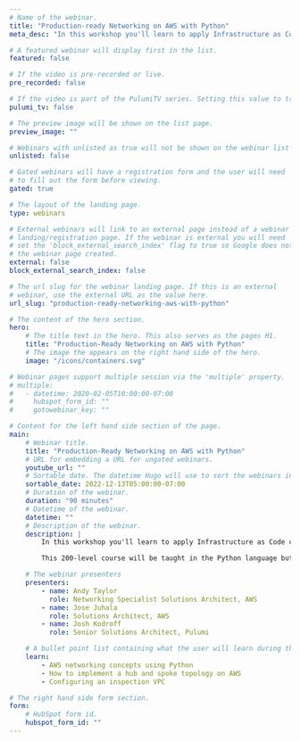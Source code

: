 ```yaml
---
# Name of the webinar.
title: "Production-ready Networking on AWS with Python"
meta_desc: "In this workshop you'll learn to apply Infrastructure as Code concepts to build a hub and spoke network topology with an inspection VPC."

# A featured webinar will display first in the list.
featured: false

# If the video is pre-recorded or live.
pre_recorded: false

# If the video is part of the PulumiTV series. Setting this value to true will list the video in the "PulumiTV" section.
pulumi_tv: false

# The preview image will be shown on the list page.
preview_image: ""

# Webinars with unlisted as true will not be shown on the webinar list
unlisted: false

# Gated webinars will have a registration form and the user will need
# to fill out the form before viewing.
gated: true

# The layout of the landing page.
type: webinars

# External webinars will link to an external page instead of a webinar
# landing/registration page. If the webinar is external you will need
# set the 'block_external_search_index' flag to true so Google does not index
# the webinar page created.
external: false
block_external_search_index: false

# The url slug for the webinar landing page. If this is an external
# webinar, use the external URL as the value here.
url_slug: "production-ready-networking-aws-with-python"

# The content of the hero section.
hero:
    # The title text in the hero. This also serves as the pages H1.
    title: "Production-Ready Networking on AWS with Python"
    # The image the appears on the right hand side of the hero.
    image: "/icons/containers.svg"

# Webinar pages support multiple session via the 'multiple' property.
# multiple:
#   - datetime: 2020-02-05T10:00:00-07:00
#     hubspot_form_id: ""
#     gotowebinar_key: ""

# Content for the left hand side section of the page.
main:
    # Webinar title.
    title: "Production-Ready Networking on AWS with Python"
    # URL for embedding a URL for ungated webinars.
    youtube_url: ""
    # Sortable date. The datetime Hugo will use to sort the webinars in date order.
    sortable_date: 2022-12-13T05:00:00-07:00
    # Duration of the webinar.
    duration: "90 minutes"
    # Datetime of the webinar.
    datetime: ""
    # Description of the webinar.
    description: |
        In this workshop you'll learn to apply Infrastructure as Code concepts to build a hub and spoke network topology with an inspection VPC. This pattern is incredibly useful for standing up separate environments for development, testing and production, providing workload isolation for multiple customers and standing up shared services.

        This 200-level course will be taught in the Python language but the concepts apply to any modern programming language. The content builds upon Pulumi concepts from [learn.pulumi.com](/learn) and our Getting Started workshop series.

    # The webinar presenters
    presenters:
        - name: Andy Taylor
          role: Networking Specialist Solutions Architect, AWS
        - name: Jose Juhala
          role: Solutions Architect, AWS
        - name: Josh Kodroff
          role: Senior Solutions Architect, Pulumi

    # A bullet point list containing what the user will learn during the webinar.
    learn:
        - AWS networking concepts using Python
        - How to implement a hub and spoke topology on AWS
        - Configuring an inspection VPC

# The right hand side form section.
form:
    # HubSpot form id.
    hubspot_form_id: ""
---
```

